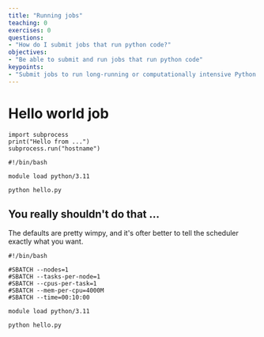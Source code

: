 ```yaml
---
title: "Running jobs"
teaching: 0
exercises: 0
questions:
- "How do I submit jobs that run python code?"
objectives:
- "Be able to submit and run jobs that run python code"
keypoints:
- "Submit jobs to run long-running or computationally intensive Python code"
---
```


# Hello world job

```
import subprocess
print("Hello from ...")
subprocess.run("hostname")
```

```
#!/bin/bash                                                                     

module load python/3.11

python hello.py
```

## You really shouldn't do that ...

The defaults are pretty wimpy, and it's ofter better to tell
the scheduler exactly what you want.

```
#!/bin/bash                                                                     

#SBATCH --nodes=1                                                               
#SBATCH --tasks-per-node=1                                                      
#SBATCH --cpus-per-task=1                                                       
#SBATCH --mem-per-cpu=4000M                                                     
#SBATCH --time=00:10:00                                                         

module load python/3.11

python hello.py
```
